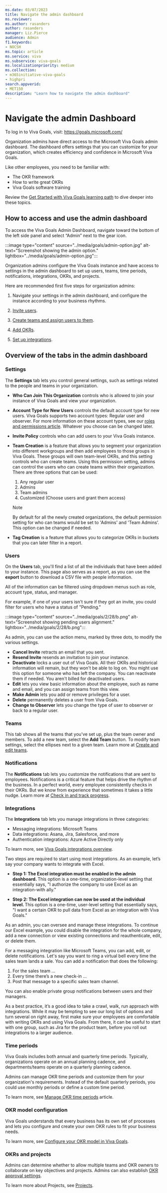 ```yaml
---
ms.date: 03/07/2023
title: Navigate the admin dashboard
ms.reviewer: 
ms.author: rasanders
author: rasanders
manager: Liz.Pierce
audience: Admin
f1.keywords:
- NOCSH
ms.topic: article
ms.service: viva
ms.subservice: viva-goals
ms.localizationpriority: medium
ms.collection:  
- m365initiative-viva-goals
- highpri  
search.appverid:
- MET150
description: "Learn how to navigate the admin dashboard"
---
```

# Navigate the admin Dashboard

To log in to Viva Goals, visit: https://goals.microsoft.com/

Organization admins have direct access to the Microsoft Viva Goals admin dashboard. The dashboard offers settings that you can customize for your organization, which creates efficiency and confidence in Microsoft Viva Goals.

Like other employees, you need to be familiar with:  
- The OKR framework  
- How to write great OKRs  
- Viva Goals software training 

Review the [Get Started with Viva Goals learning path](/training/paths/viva-goals-get-started) to dive deeper into these topics.  

## How to access and use the admin dashboard

To access the Viva Goals Admin Dashboard, navigate toward the bottom of the left side panel and select “Admin” next to the gear icon.

:::image type="content" source="../media/goals/admin-option.jpg" alt-text="Screenshot showing the admin option." lightbox="../media/goals/admin-option.jpg":::

Organization admins configure the Viva Goals instance and have access to settings in the admin dashboard to set up users, teams, time periods, notifications, integrations, OKRs, and projects. 

Here are recommended first five steps for organization admins:  

1. Navigate your settings in the admin dashboard, and configure the instance according to your business rhythms.

1. [Invite users](inviting-and-removing-a-user.md).

1. [Create teams and assign users to them](create-and-edit-teams-and-subteams.md).

1. [Add OKRs](creating-okrs.md).

1. [Set up integrations](integrations-overview.md).
 
## Overview of the tabs in the admin dashboard

### Settings

The **Settings** tab lets you control general settings, such as settings related to the people and teams in your organization.  

- **Who Can Join This Organization** controls who is allowed to join your instance of Viva Goals and view your organization.  

- **Account Type for New Users** controls the default account type for new users. Viva Goals supports two account types: Regular user and observer. For more information on these account types, see our [roles and permissions article](roles-permissions-in-viva-goals.md). Whatever you choose can be changed later.  

- **Invite Policy** controls who can add users to your Viva Goals instance.  

- **Team Creation** is a feature that allows you to segment your organization into different workgroups and then add employees to those groups in Viva Goals. These groups will own team-level OKRs, and this setting controls who can create teams. Using this permission setting, admins can control the users who can create teams within their organization. There are three options that can be used: 
    1. Any regular user
    1. Admins
    1. Team admins 
    1. Customized (Choose users and grant them access) 
    
    > [!NOTE]
    > By default for all the newly created organizations, the default permission setting for who can teams would be set to 'Admins' and 'Team Admins'. This option can be changed if needed. 

- **Tag Creation** is a feature that allows you to categorize OKRs in buckets that you can later filter in a report.  
 
### Users  

On the **Users** tab, you'll find a list of all the individuals that have been added to your instance. This page also serves as a report, as you can use the **export** button to download a CSV file with people information. 

All of the information can be filtered using dropdown menus such as role, account type, status, and manager.  

For example, if one of your users isn't sure if they got an invite, you could filter for users who have a status of "Pending."  

:::image type="content" source="../media/goals/2/28/b.png" alt-text="Screenshot showing pending users alignment." lightbox="../media/goals/2/28/b.png":::

As admin, you can use the action menu, marked by three dots, to modify the various settings.

- **Cancel Invite** retracts an email that you sent.
- **Resend Invite** resends an invitation to join your instance.
- **Deactivate** locks a user out of Viva Goals. All their OKRs and historical information will remain, but they won't be able to log on. You might use this option for someone who has left the company. You can reactivate them if needed. You aren't billed for deactivated users.  
- **Edit** lets you view basic information about the employee, such as name and email, and you can assign teams from this view.  
- **Make Admin** lets you add or remove privileges for a user.  
- **Delete**  permanently deletes a user from Viva Goals.
- **Change to Observer** lets you change the type of user to observer or back to a regular user.  

### Teams

This tab shows all the teams that you've set up, plus the team owner and members. To add a new team, select the **Add Team** button. To modify team settings, select the ellipses next to a given team. Learn more at [Create and edit teams](/viva/goals/create-and-edit-teams-and-subteams).

### Notifications

The **Notifications** tab lets you customize the notifications that are sent to employees. Notifications is a critical feature that helps drive the rhythm of the business. In a perfect world, every employee consistently checks in their OKRs. But we know from experience that sometimes it takes a little nudge. Learn more at [Check in and track progress](/viva/goals/check-ins-and-progress-status).

### Integrations 

The **Integrations** tab lets you manage integrations in three categories:  

- Messaging integrations: Microsoft Teams
- Data integrations: Asana, Jira, Salesforce, and more  
- Authentication integrations: Azure Active Directly only  

To learn more, see [Viva Goals integrations overview](/viva/goals/integrations-overview).

Two steps are required to start using most integrations. As an example, let’s say your company wants to integrate with Excel.

- **Step 1: The Excel integration must be enabled in the admin dashboard.** This option is a one-time, organization-level setting that essentially says, "I authorize the company to use Excel as an integration-with ally."

- **Step 2: The Excel integration can now be used at the individual level.** This option is a one-time, user-level setting that essentially says, "I want a certain OKR to pull data from Excel as an integration with Viva Goals."

As an admin, you can oversee and manage these integrations. To continue our Excel example, you could disable the integration for the whole company, add a new connection or view existing connections and reauthenticate, edit, or delete them.

For a messaging integration like Microsoft Teams, you can add, edit, or delete notifications. Let's say you want to ring a virtual bell every time the sales team lands a sale. You can add a notification that does the following:

1. For the sales team ...
2. Every time there’s a new check-in ...  
3. Post that message to a specific sales team channel.

You can also enable private group notifications between users and their managers.

As a best practice, it’s a good idea to take a crawl, walk, run approach with integrations. While it may be tempting to see our long list of options and turn several on right away, first make sure your employees are comfortable with writing OKRs and using Viva Goals. From there, it can be useful to start with one group, such as Jira for the product team, before you roll out integrations to a larger audience.

### Time periods

Viva Goals includes both annual and quarterly time periods. Typically, organizations operate on an annual planning cadence, and departments/teams operate on a quarterly planning cadence. 

Admins can manage OKR time periods and customize them for your organization's requirements. Instead of the default quarterly periods, you could use monthly periods or define a custom time period.

To learn more, see [Manage OKR time periods](/viva/goals/managing-okr-time-periods) article.

### OKR model configuration

Viva Goals understands that every business has its own set of processes and lets you configure and create your own OKR rules to fit your business needs.

To learn more, see [Configure your OKR model in Viva Goals](/viva/goals/configure-okr-model).

### OKRs and projects 

Admins can determine whether to allow multiple teams and OKR owners to collaborate on key objectives and projects. Admins can also establish [OKR approval settings](approval-workflows.md).  

To learn more about Projects, see [Projects](projects.md).

